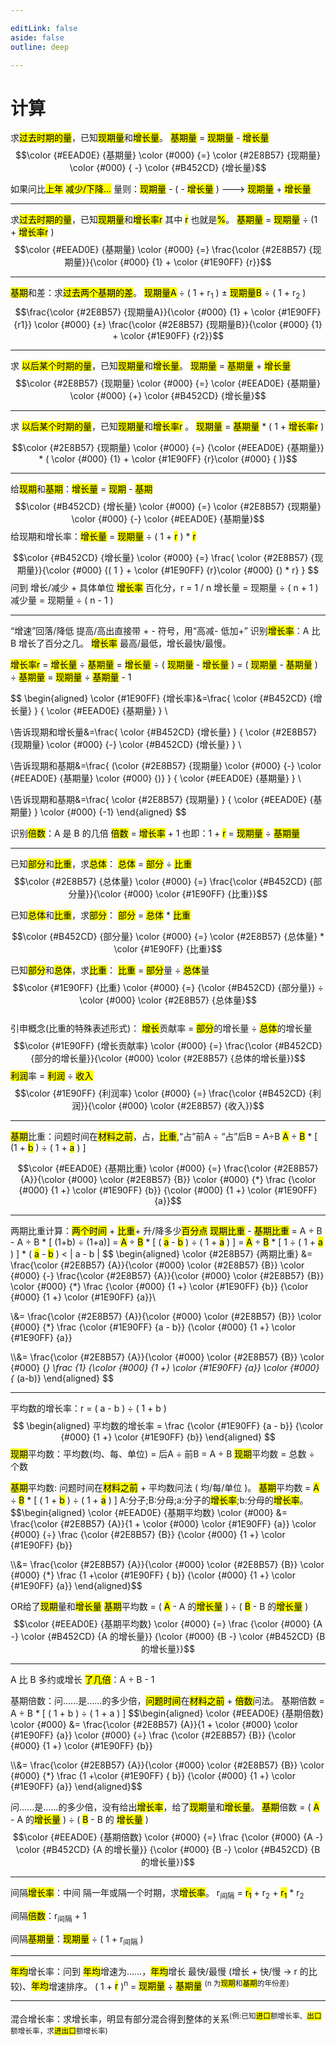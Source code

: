 ```yaml
---

editLink: false
aside: false
outline: deep

---
```


# 计算

求<mark class="hltr-orange">过去时期的量</mark>，已知<mark class="hltr-green">现期量</mark>和<mark class="hltr-purple">增长量</mark>。
<mark class="hltr-orange">基期量</mark> = <mark class="hltr-green">现期量</mark> - <mark class="hltr-purple">增长量</mark>
$$\color {#EEAD0E} {基期量} \color {#000} {=} \color {#2E8B57} {现期量}  \color {#000} { -}  \color {#B452CD} {增长量}$$

如果问比<mark class="hltr-orange">上年</mark> <mark class="hltr-purple">减少/下降...</mark> 量则：<mark class="hltr-green">现期量</mark> - ( - <mark class="hltr-purple">增长量</mark> ) ---> <mark class="hltr-green">现期量</mark> + <mark class="hltr-purple">增长量</mark>

---

求<mark class="hltr-orange">过去时期的量</mark>，已知<mark class="hltr-green">现期量</mark>和<mark class="hltr-blue">增长率r</mark> 其中 <mark class="hltr-blue">r</mark> 也就是<mark class="hltr-blue">%</mark>。
<mark class="hltr-orange">基期量</mark> = <mark class="hltr-green">现期量</mark> ÷ (1 + <mark class="hltr-blue">增长率r</mark> )
$$\color {#EEAD0E} {基期量} \color {#000} {=} \frac{\color {#2E8B57} {现期量}}{\color {#000} {1} + \color {#1E90FF} {r}}$$

---

<mark class="hltr-orange">基期</mark>和差：求<mark class="hltr-orange">过去两个基期的差</mark>。
<mark class="hltr-green">现期量A</mark> ÷ ( 1 + r<sub>1</sub> ) ± <mark class="hltr-green">现期量B</mark> ÷ ( 1 + r<sub>2</sub> )
$$\frac{\color {#2E8B57} {现期量A}}{\color {#000} {1} + \color {#1E90FF} {r1}} \color {#000} {±} \frac{\color {#2E8B57} {现期量B}}{\color {#000} {1} + \color {#1E90FF} {r2}}$$

---

求 <mark class="hltr-green">以后某个时期的量</mark>，已知<mark class="hltr-green">现期量</mark>和<mark class="hltr-purple">增长量</mark>。
<mark class="hltr-green">现期量</mark> = <mark class="hltr-orange">基期量</mark> + <mark class="hltr-purple">增长量</mark>
$$\color {#2E8B57} {现期量} \color {#000} {=} \color {#EEAD0E} {基期量}  \color {#000} {+}  \color {#B452CD} {增长量}$$

---

求 <mark class="hltr-green">以后某个时期的量</mark>，已知<mark class="hltr-green">现期量</mark>和<mark class="hltr-blue">增长率r</mark> 。
<mark class="hltr-green">现期量</mark> = <mark class="hltr-orange">基期量</mark> * ( 1 + <mark class="hltr-blue">增长率r</mark> )

$$\color {#2E8B57} {现期量} \color {#000} {=} {\color {#EEAD0E} {基期量}} * ( \color {#000} {1} + \color {#1E90FF} {r}\color {#000} { )}$$

---

给<mark class="hltr-green">现期</mark>和<mark class="hltr-orange">基期</mark>：<mark class="hltr-purple">增长量</mark> = <mark class="hltr-green">现期</mark> - <mark class="hltr-orange">基期</mark>
$$\color {#B452CD} {增长量} \color {#000} {=} \color {#2E8B57} {现期量}  \color {#000} {-}  \color {#EEAD0E} {基期量}$$
给现期和增长率：<mark class="hltr-purple">增长量</mark> = <mark class="hltr-green">现期量</mark> ÷ ( 1 + <mark class="hltr-blue">r</mark> ) * <mark class="hltr-blue">r</mark>

$$\color {#B452CD} {增长量} \color {#000} {=} \frac{ \color {#2E8B57} {现期量}}{\color {#000} {( 1 } + \color {#1E90FF} {r}\color {#000} {) * r} } $$
问到 增长/减少 + 具体单位
<mark class="hltr-blue">增长率</mark> 百化分，r = 1 / n
增长量 = 现期量 ÷ ( n + 1 )
减少量 = 现期量 ÷ ( n - 1 )

---

“增速”回落/降低 提高/高出直接带 + - 符号，用“高减- 低加+”
识别<mark class="hltr-blue">增长率</mark>：A 比 B 增长了百分之几。
<mark class="hltr-blue">增长率</mark> 最高/最低，增长最快/最慢。

<mark class="hltr-blue">增长率r</mark> = <mark class="hltr-purple">增长量</mark> ÷ <mark class="hltr-orange">基期量</mark>
= <mark class="hltr-purple">增长量</mark> ÷ ( <mark class="hltr-green">现期量</mark> - <mark class="hltr-purple">增长量</mark> )
= ( <mark class="hltr-green">现期量</mark> - <mark class="hltr-orange">基期量</mark> ) ÷ <mark class="hltr-orange">基期量</mark>
= <mark class="hltr-green">现期量</mark> ÷ <mark class="hltr-orange">基期量</mark> - 1

$$
\begin{aligned}
\color {#1E90FF} {增长率}&=\frac{ \color {#B452CD} {增长量} }
{ \color {#EEAD0E} {基期量} } \\

\\告诉现期和增长量&=\frac{ \color {#B452CD} {增长量} }
{ \color {#2E8B57} {现期量} \color {#000} {-} \color {#B452CD} {增长量} } \\

\\告诉现期和基期&=\frac{
(\color {#2E8B57} {现期量} \color {#000} {-} \color {#EEAD0E} {基期量} \color {#000} {)} }
{ \color {#EEAD0E} {基期量} } \\

\\告诉现期和基期&=\frac{ \color {#2E8B57} {现期量} }
{ \color {#EEAD0E} {基期量} } \color {#000} {-1}
\end{aligned}
$$

识别<mark class="hltr-red">倍数</mark>：A 是 B 的几倍
<mark class="hltr-red">倍数</mark> = <mark class="hltr-blue">增长率</mark> + 1 也即：1 + <mark class="hltr-blue">r</mark>
= <mark class="hltr-green">现期量</mark> ÷ <mark class="hltr-orange">基期量</mark>

---

已知<mark class="hltr-purple">部分</mark>和<mark class="hltr-blue">比重</mark>，求<mark class="hltr-green">总体</mark>：
<mark class="hltr-green">总体</mark> = <mark class="hltr-purple">部分</mark> ÷ <mark class="hltr-blue">比重</mark>
$$\color {#2E8B57} {总体量} \color {#000} {=} \frac{\color {#B452CD} {部分量}}{\color {#000} \color {#1E90FF} {比重}}$$

已知<mark class="hltr-green">总体</mark>和<mark class="hltr-blue">比重</mark>，求<mark class="hltr-purple">部分</mark>：
<mark class="hltr-purple">部分</mark> = <mark class="hltr-green">总体</mark> * <mark class="hltr-blue">比重</mark>

$$\color {#B452CD} {部分量} \color {#000} {=} \color {#2E8B57} {总体量} *  \color {#1E90FF} {比重}$$

已知<mark class="hltr-purple">部分</mark>和<mark class="hltr-green">总体</mark>，求<mark class="hltr-blue">比重</mark>：
<mark class="hltr-blue">比重</mark> = <mark class="hltr-purple">部分</mark>量 ÷ <mark class="hltr-green">总体</mark>量
$$\color {#1E90FF} {比重} \color {#000} {=} {\color {#B452CD} {部分量}} ÷ \color {#000} \color {#2E8B57} {总体量}$$
<br>
引申概念(比重的特殊表述形式)：
<mark class="hltr-blue">增长</mark>贡献率 = <mark class="hltr-purple">部分</mark>的增长量 ÷ <mark class="hltr-green">总体</mark>的增长量
$$\color {#1E90FF} {增长贡献率} \color {#000} {=} \frac{\color {#B452CD} {部分的增长量}}{\color {#000} \color {#2E8B57} {总体的增长量}}$$
<mark class="hltr-blue">利润</mark>率 = <mark class="hltr-purple">利润</mark> ÷ <mark class="hltr-green">收入</mark>
$$\color {#1E90FF} {利润率} \color {#000} {=} \frac{\color {#B452CD} {利润}}{\color {#000} \color {#2E8B57} {收入}}$$

---

<mark class="hltr-orange">基期</mark>比重：问题时间在<mark class="hltr-orange">材料之前</mark>，占，<mark class="hltr-blue">比重</mark>,“占”前A ÷ “占”后B = A÷B
<mark class="hltr-green">A</mark> ÷ <mark class="hltr-green">B</mark> * [ (1 + <mark class="hltr-blue">b</mark> ) ÷ ( 1 + <mark class="hltr-blue">a</mark> ) ]

$$\color {#EEAD0E} {基期比重} \color {#000} {=} \frac{\color {#2E8B57} {A}}{\color {#000} \color {#2E8B57} {B}} \color {#000} {*} \frac {\color {#000} {1 +} \color {#1E90FF} {b}} {\color {#000} {1 +} \color {#1E90FF} {a}}$$

---

两期比重计算：<mark class="hltr-orange">两个</mark><mark class="hltr-green">时间</mark> + <mark class="hltr-blue">比重</mark>+ 升/降多少<mark class="hltr-blue">百分点</mark>
<mark class="hltr-green">现期比重</mark> - <mark class="hltr-orange">基期比重</mark>
= A ÷ B - A ÷ B * [ (1+b) ÷ (1+a)]
= <mark class="hltr-green">A</mark> ÷ <mark class="hltr-green">B</mark> * [ ( <mark class="hltr-blue">a</mark> - <mark class="hltr-blue">b</mark> ) ÷ ( 1 + <mark class="hltr-blue">a</mark> ) ]
= <mark class="hltr-green">A</mark> ÷ <mark class="hltr-green">B</mark> * [ 1 ÷ ( 1 + <mark class="hltr-blue">a</mark> ) ] * ( <mark class="hltr-blue">a</mark> - <mark class="hltr-blue">b</mark> ) < | a - b |
$$
\begin{aligned}
\color {#2E8B57} {两期比重} &= \frac{\color {#2E8B57} {A}}{\color {#000} \color {#2E8B57} {B}} \color {#000} {-} \frac{\color {#2E8B57} {A}}{\color {#000} \color {#2E8B57} {B}} \color {#000} {*} \frac {\color {#000} {1 +} \color {#1E90FF} {b}} {\color {#000} {1 +} \color {#1E90FF} {a}}\\

\\&= \frac{\color {#2E8B57} {A}}{\color {#000} \color {#2E8B57} {B}} \color {#000} {*} \frac {\color {#1E90FF} {a - b}} {\color {#000} {1 +} \color {#1E90FF} {a}}

\\\\&= \frac{\color {#2E8B57} {A}}{\color {#000} \color {#2E8B57} {B}} \color {#000} {*} \frac {1} {\color {#000} {1 +} \color {#1E90FF} {a}} \color {#000} {* (a-b)}
\end{aligned}
$$

---

平均数的增长率：r = ( a - b ) ÷ ( 1 + b )
$$
\begin{aligned}
平均数的增长率 = \frac {\color {#1E90FF} {a - b}} {\color {#000} {1 +} \color {#1E90FF} {b}}
\end{aligned}
$$
<mark class="hltr-green">现期</mark>平均数：平均数(均、每、单位) = 后A ÷ 前B = A ÷ B
<mark class="hltr-green">现期</mark>平均数 = 总数 ÷ 个数

<mark class="hltr-orange">基期</mark>平均数:  问题时间在<mark class="hltr-orange">材料之前</mark> + 平均数问法 ( 均/每/单位 )。
<mark class="hltr-orange">基期</mark>平均数 = <mark class="hltr-green">A</mark> ÷ <mark class="hltr-green">B</mark> * [ ( 1 + <mark class="hltr-green">b</mark> ) ÷ ( 1 + <mark class="hltr-green">a</mark> ) ]
A:分子;B:分母;a:分子的<mark class="hltr-blue">增长率</mark>;b:分母的<mark class="hltr-blue">增长率</mark>。
$$\begin{aligned}
\color {#EEAD0E} {基期平均数} \color {#000} &= \frac{\color {#2E8B57} {A}}{1 + \color {#000} \color {#1E90FF} {a}} \color {#000} {÷} \frac {\color {#2E8B57} {B}} {\color {#000} {1 +} \color {#1E90FF} {b}}

\\\\&= \frac{\color {#2E8B57} {A}}{\color {#000} \color {#2E8B57} {B}} \color {#000} {*} \frac {1 +\color {#1E90FF} { b}} {\color {#000} {1 +} \color {#1E90FF} {a}}
\end{aligned}$$

OR给了<mark class="hltr-green">现期</mark>量和<mark class="hltr-purple">增长量</mark>
<mark class="hltr-orange">基期</mark>平均数 = ( <mark class="hltr-green">A</mark> - A 的<mark class="hltr-purple">增长量</mark> ) ÷ ( <mark class="hltr-green">B</mark> - B 的<mark class="hltr-purple">增长量</mark> )
$$\color {#EEAD0E} {基期平均数} \color {#000} {=} \frac {\color {#000} {A -} \color {#B452CD} {A 的增长量}} {\color {#000} {B -} \color {#B452CD} {B 的增长量}}$$

---

A 比 B 多约或增长 <mark class="hltr-red">了几倍</mark>：A ÷ B - 1

基期倍数：问......是......的多少倍，<mark class="hltr-orange">问题时间</mark>在<mark class="hltr-green">材料之前</mark> + <mark class="hltr-red">倍数</mark>问法。
基期倍数 = A ÷ B * [ ( 1 + b ) ÷ ( 1 + a ) ]
$$\begin{aligned}
\color {#EEAD0E} {基期倍数} \color {#000} &= \frac{\color {#2E8B57} {A}}{1 + \color {#000} \color {#1E90FF} {a}} \color {#000} {÷} \frac {\color {#2E8B57} {B}} {\color {#000} {1 +} \color {#1E90FF} {b}}

\\\\&= \frac{\color {#2E8B57} {A}}{\color {#000} \color {#2E8B57} {B}} \color {#000} {*} \frac {1 +\color {#1E90FF} { b}} {\color {#000} {1 +} \color {#1E90FF} {a}}
\end{aligned}$$

问......是......的多少倍，没有给出<mark class="hltr-blue">增长率</mark>，给了<mark class="hltr-green">现期</mark>量和<mark class="hltr-purple">增长量</mark>。
<mark class="hltr-orange">基期</mark>倍数 = ( <mark class="hltr-green">A</mark> - A 的<mark class="hltr-purple">增长量</mark> ) ÷ ( <mark class="hltr-green">B</mark> - B 的 <mark class="hltr-purple">增长量</mark> )
$$\color {#EEAD0E} {基期倍数} \color {#000} {=} \frac {\color {#000} {A -} \color {#B452CD} {A 的增长量}} {\color {#000} {B -} \color {#B452CD} {B 的增长量}}$$

---

间隔<mark class="hltr-blue">增长率</mark>：中间 隔一年或隔一个时期，求<mark class="hltr-blue">增长率</mark>。
r<sub>间隔</sub> = <mark class="hltr-blue">r<sub>1</sub></mark> + r<sub>2</sub> + <mark class="hltr-blue">r<sub>1</sub></mark> * r<sub>2</sub>

间隔<mark class="hltr-red">倍数</mark>：r<sub>间隔</sub> + 1

间隔<mark class="hltr-orange">基期量</mark>：<mark class="hltr-green">现期量</mark> ÷ ( 1 + r<sub>间隔</sub> )

---

<mark class="hltr-pink">年均</mark>增长率：问到 <mark class="hltr-pink">年均</mark>增速为......，<mark class="hltr-pink">年均</mark>增长 最快/最慢 (增长 + 快/慢 → r 的比较)、<mark class="hltr-pink">年均</mark>增速排序。
( 1 + <mark class="hltr-blue">r</mark> )<sup>n</sup> = <mark class="hltr-green">现期量</mark> ÷ <mark class="hltr-orange">基期量</mark> <sup>(n 为<mark class="hltr-green">现期</mark>和<mark class="hltr-orange">基期</mark>的年份差)</sup>

---

混合增长率：求增长率，明显有部分混合得到整体的关系<sup>(例:已知<mark class="hltr-green">进口</mark>额增长率、<mark class="hltr-green">出口</mark>额增长率，求<mark class="hltr-green">进出口</mark>额增长率)</sup>
